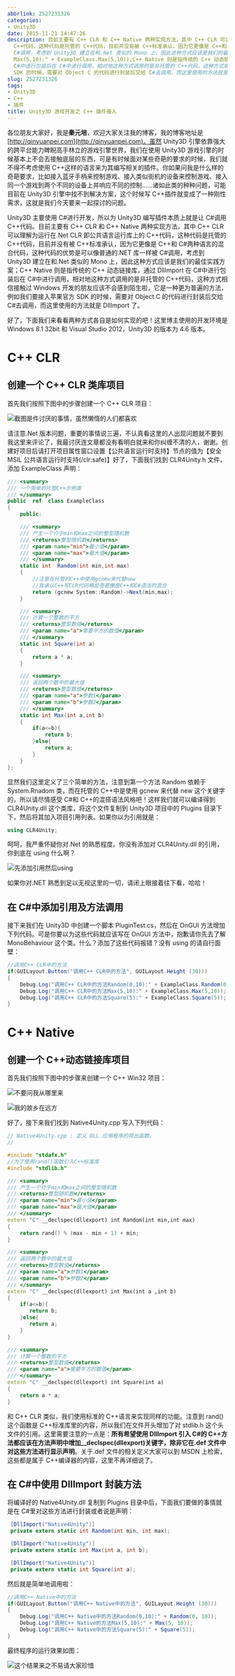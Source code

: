 ```yaml
---
abbrlink: 2527231326
categories:
- Unity3D
date: 2015-11-21 14:47:26
description: 目前主要有 C++ CLR 和 C++ Native 两种实现方法，其中 C++ CLR 可以理解为运行在.Net CLR 即公共语言运行库上的
  C++代码，这种代码是托管的 C++代码，目前并没有被 C++标准承认，因为它更像是 C++和 C#两种语言的混合代码，这种代码的优势是可以像普通的.NET 库一样被
  C#调用，考虑到 Unity3D 建立在和.Net 类似的 Mono 上，因此这种方式应该是我们的最佳实践方案;Debug.Log("调用 C++ CLR 中的方法
  Max(5,10):" + ExampleClass.Max(5,10));C++ Native 则是指传统的 C++ 动态链接库，通过 DllImport 在
  C#中进行包装后在 C#中进行调用，相对地这种方式调用的是非托管的 C++代码，这种方式相信接触过 Windows 开发的朋友应该不会感到陌生啦，它是一种更为普遍的方法，例如我们要接入苹果官方
  SDK 的时候，需要对 Object C 的代码进行封装后交给 C#去调用，而这里使用的方法就是 DllImport 了
slug: 2527231326
tags:
- Unity3D
- C++
- 插件
title: Unity3D 游戏开发之 C++ 插件接入
---
```


各位朋友大家好，我是**秦元培**，欢迎大家关注我的博客，我的博客地址是[http://qinyuanpei.com](http://qinyuanpei.com)。虽然 Unity3D 引擎依靠强大的跨平台能力睥睨高手林立的游戏引擎世界，我们在使用 Unity3D 游戏引擎的时候基本上不会去接触底层的东西，可是有时候面对某些奇葩的要求的时候，我们就不得不考虑使用 C++这样的语言来为其编写相关的插件。你如果问我是什么样的奇葩要求，比如接入蓝牙手柄来控制游戏、接入类似街机的设备来控制游戏、接入同一个游戏到两个不同的设备上并响应不同的控制……诸如此类的种种问题，可能目前在 Unity3D 引擎中找不到解决方案，这个时候写 C++插件就变成了一种刚性需求，这就是我们今天要来一起探讨的问题。

<!--more-->

Unity3D 主要使用 C#进行开发，所以为 Unity3D 编写插件本质上就是让 C#调用 C++代码。目前主要有 C++ CLR 和 C++ Native 两种实现方法，其中 C++ CLR 可以理解为运行在.Net CLR 即公共语言运行库上的 C++代码，这种代码是托管的 C++代码，目前并没有被 C++标准承认，因为它更像是 C++和 C#两种语言的混合代码，这种代码的优势是可以像普通的.NET 库一样被 C#调用，考虑到 Unity3D 建立在和.Net 类似的 Mono 上，因此这种方式应该是我们的最佳实践方案；C++ Native 则是指传统的 C++ 动态链接库，通过 DllImport 在 C#中进行包装后在 C#中进行调用，相对地这种方式调用的是非托管的 C++代码，这种方式相信接触过 Windows 开发的朋友应该不会感到陌生啦，它是一种更为普遍的方法，例如我们要接入苹果官方 SDK 的时候，需要对 Object C 的代码进行封装后交给 C#去调用，而这里使用的方法就是 DllImport 了。

好了，下面我们来看看两种方式各自是如何实现的吧！这里博主使用的开发环境是 Windows 8.1 32bit 和 Visual Studio 2012，Unity3D 的版本为 4.6 版本。

# C++ CLR

## 创建一个 C++ CLR 类库项目
首先我们按照下图中的步骤创建一个 C++ CLR 项目：

![截图是件讨厌的事情，虽然懒惰的人们都喜欢](https://ww1.sinaimg.cn/large/4c36074fly1fzix18bmvyj20qi0gwdgh.jpg)

请注意.Net 版本问题，重要的事情说三遍，不认真看这里的人出现问题就不要到我这里来评论了，我最讨厌连文章都没有看明白就来和你纠缠不清的人，谢谢。创建好项目后请打开项目属性窗口设置【公共语言运行时支持】节点的值为【安全 MSIL 公共语言运行时支持(/clr:safe)】好了，下面我们找到 CLR4Unity.h 文件，添加 ExampleClass 声明：

```csharp
/// <summary>
/// 一个简单的托管C++示例类
/// </summary>
public  ref  class ExampleClass
{
	public:

	/// <summary>
	/// 产生一个介于min和max之间的整型随机数
	/// <returns>整型随机数</returns>
	/// <param name="min">最小值</param>
	/// <param name="max">最大值</param>
	/// </summary>
	static int  Random(int min,int max)
	{
		//注意在托管的C++中使用gcnew来代替new
		//我承认C++写CLR代码略显奇葩像是C++和C#语法的混合
		return (gcnew System::Random)->Next(min,max);
	}

	/// <summary>
	/// 计算一个整数的平方
	/// <returns>整型数值</returns>
	/// <param name="a">需要平方的数值</param>
	/// </summary>
	static int Square(int a)
	{
		return a * a;
	}

	/// <summary>
	/// 返回两个数中的最大值
    /// <returns>整型数值</returns>
	/// <param name="a">参数1</param>
	/// <param name="b">参数2</param>
	/// </summary>
	static int Max(int a,int b)
	{
		if(a<=b){
			return b;
		}else{
			return a;
		}
	}
};
```

显然我们这里定义了三个简单的方法，注意到第一个方法 Random 依赖于 System.Rnadom 类，而在托管的 C++中是使用 gcnew 来代替 new 这个关键字的，所以请尽情感受 C#和 C++的混搭语法风格吧！这样我们就可以编译得到 CLR4Unity.dll 这个类库，将这个文件复制到 Unity3D 项目中的 Plugins 目录下下，然后将其加入项目引用列表。如果你以为引用就是：
```csharp
using CLR4Unity;
```
呵呵，我严重怀疑你对.Net 的熟悉程度。你没有添加对 CLR4Unity.dll 的引用，你到底在 using 什么啊？

![先添加引用然后using](https://i.loli.net/2021/10/18/3SysYW9aBcwZRud.png)

如果你对.NET 熟悉到足以无视这里的一切，请闭上眼接着往下看，哈哈！

## 在 C#中添加引用及方法调用
接下来我们在 Unity3D 中创建一个脚本 PluginTest.cs，然后在 OnGUI 方法增加下列代码。可是你要以为这些代码就应该写在 OnGUI 方法中，抱歉请你先去了解 MonoBehaviour 这个类。什么？添加了这些代码报错？没有 using 的请自行面壁：
```csharp
//调用C++ CLR中的方法
if(GUILayout.Button("调用C++ CLR中的方法", GUILayout.Height (30))) 
{
	Debug.Log("调用C++ CLR中的方法Random(0,10):" + ExampleClass.Random(0,10));
	Debug.Log("调用C++ CLR中的方法Max(5,10):" + ExampleClass.Max(5,10));
	Debug.Log("调用C++ CLR中的方法Square(5):" + ExampleClass.Square(5));
}
```
# C++ Native
## 创建一个 C++动态链接库项目
首先我们按照下图中的步骤来创建一个 C++ Win32 项目：

![不要问我从哪里来](https://i.loli.net/2021/10/18/9Y8ti5QBdyJzwnF.png)

![我的故乡在远方](https://i.loli.net/2021/10/18/98qiKJletoV7vfg.png)

好了，接下来我们找到 Native4Unity.cpp 写入下列代码：

```cpp
// Native4Unity.cpp : 定义 DLL 应用程序的导出函数。
//

#include "stdafx.h"
//为了使用rand()函数引入C++标准库
#include "stdlib.h"

/// <summary>
/// 产生一个介于min和max之间的整型随机数
/// <returns>整型随机数</returns>
/// <param name="min">最小值</param>
/// <param name="max">最大值</param>
/// </summary>
extern "C" __declspec(dllexport) int Random(int min,int max)
{
	return rand() % (max - min + 1) + min;
}

/// <summary>
/// 返回两个数中的最大值
/// <returns>整型数值</returns>
/// <param name="a">参数1</param>
/// <param name="b">参数2</param>
/// </summary>
extern "C" __declspec(dllexport) int Max(int a ,int b)
{
	if(a<=b){
	   return b;
    }else{
	   return a;
	}
}

/// <summary>
/// 计算一个整数的平方
/// <returns>整型数值</returns>
/// <param name="a">需要平方的数值</param>
/// </summary>
extern "C" __declspec(dllexport) int Square(int a)
{
	return a * a;
}
```
和 C++ CLR 类似，我们使用标准的 C++语言来实现同样的功能。注意到 rand()这个函数是 C++标准库里的内容，所以我们在文件开头增加了对 stdlib.h 这个头文件的引用。这里需要注意的一点是：**所有希望使用 DllImport 引入 C#的 C++方法都应该在方法声明中增加__declspec(dllexport)关键字，除非它在.def 文件中对这些方法进行显示声明**。关于.def 文件的相关定义大家可以到 MSDN 上检索，这些都是属于 C++编译器的内容，这里不再详细说了。

## 在 C#中使用 DllImport 封装方法

将编译好的 Native4Unity.dll 复制到 Plugins 目录中后，下面我们要做的事情就是在 C#里对这些方法进行封装或者说是声明：

```csharp
 [DllImport("Native4Unity")]
 private extern static int Random(int min, int max);

 [DllImport("Native4Unity")]
 private extern static int Max(int a, int b);

 [DllImport("Native4Unity")]
 private extern static int Square(int a);
```

然后就是简单地调用啦：

```csharp
//调用C++ Native中的方法
if(GUILayout.Button("调用C++ Native中的方法", GUILayout.Height (30))) 
{
    Debug.Log("调用C++ Native中的方法Random(0,10):" + Random(0, 10));
    Debug.Log("调用C++ Native的方法Max(5,10):" + Max(5, 10));
    Debug.Log("调用C++ Native中的方法Square(5):" + Square(5));
}
```

最终程序的运行效果如图：

![这个结果来之不易请大家珍惜](https://ww1.sinaimg.cn/large/4c36074fly1fz68jlzlyqj20kr08edfr.jpg)